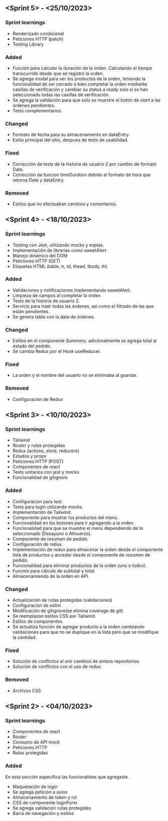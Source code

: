 
## <Sprint 5> - <25/10/2023>

### Sprint learnings

* Renderizado condicional
* Peticiones HTTP (patch)
* Testing Library

### Added

* Función para calcular la duración de la orden. Calculando el tiempo transcurrido desde que se registró la orden.
* Se agrega modal para ver los productos de la orden, teniendo la funcionalidad de ser cerrado o bien completar la orden mediante casillas de verificación y cambiar su status a _ready_ solo si se han seleccionado todas las casillas de verificación.
* Se agrega la validación para que solo se muestre el botón de _start_ a las ordenes pendientes.
* Tests complementarios.

### Changed

* Formato de fecha para su almacenamiento en dataEntry.
* Estilo principal del sitio, despues de tests de usabilidad.

### Fixed

* Corrección de tests de la historia de usuario 2 por cambio de formato Date.
* Corrección de funcion timeDuration debido al formato de hora que retorna Date y dataEntry.

### Removed

* Estilos que no efectuaban cambios y comentarios.

## <Sprint 4> - <18/10/2023>

### Sprint learnings

* Testing con Jest, utilizando mocks y espías.
* Implementación de librerías como sweetAlert
* Manejo dinámico del DOM
* Peticiones HTTP (GET)
* Etiquetas HTML (table, tr, td, thead, tbody, th)

### Added

* Validaciones y notificaciones implementando sweetAlert.
* Limpieza de campos al completar la orden.
* Tests de la historia de usuario 2.
* Servicio para traer todas las órdenes, así como el filtrado de las que están pendientes.
* Se genera tabla con la data de órdenes

### Changed

* Estilos en el componente _Summary_, adicionalmente se agrega total al estado del pedido.
* Se cambia Redux por el Hook useReducer.

### Fixed

* La orden y el nombre del usuario no se eliminaba al guardar.

### Removed

* Configuración de Redux

## <Sprint 3> - <10/10/2023>

### Sprint learnings

* Tailwind
* Router y rutas protegidas
* Redux (actions, store, reducers)
* Estados y props
* Peticiones HTTP (POST)
* Componentes de react
* Tests unitarios con jest y mocks
* Funcionalidad de gitignore

### Added

* Configuracion para test.
* Tests para login utilizando mocks.
* Implementación de Tailwind.
* Componente para mostrar los productos del menú.
* Funcionalidad en los botones para ir agregando a la orden.
* Funcionalidad para que se muestre el menú dependiendo de lo seleccionado (Desayuno o Almuerzo).
* Componente de resumen de pedido.
* Configuración de redux.
* Implementación de redux para almacenar la orden desde el componente lista de productos y acceder desde el componente de resumen de pedido.
* Funcionalidad para eliminar productos de la orden (uno o todos).
* Función para cálculo de subtotal y total.
* Almacenamiendo de la orden en API.

### Changed

*  Actualización de rutas protegidas (validaciones)
*  Configuracion de eslint
*  Modificación de gitignore(se elimina coverage de git)
*  Se reemplazan estilos CSS por Tailwind.
*  Estilos de componentes.
*  Se actualiza función de agregar producto a la orden cambiando validaciones para que no se duplique en la lista pero que se modifique la cantidad. 

### Fixed

* Solución de conflictos al unir cambios de ambos repositorios.
* Solución de conflictos con el uso de redux. 

### Removed

* Archivos CSS
  
## <Sprint 2> - <04/10/2023>

### Sprint learnings

* Componentes de react
* Router
* Consumo de API mock
* Peticiones HTTP
* Rutas protegidas

### Added

En esta sección especifica las funcionalides que agregaste.

* Maquetación de login
* Se agrega peticion a axios
* Almacenamiento de token y rol
* CSS de componente loginForm
* Se agrega validacion rutas protegidas
* Barra de navegación y estilos
